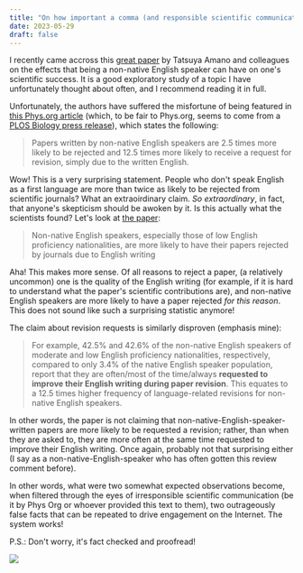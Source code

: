 ```yaml
---
title: "On how important a comma (and responsible scientific communication) can be"
date: 2023-05-29
draft: false
---
```


I recently came accross this [great paper](https://journals.plos.org/plosbiology/article?id=10.1371/journal.pbio.3002184) by Tatsuya Amano and colleagues on the effects that being a non-native English speaker can have on one's scientific success. It is a good exploratory study of a topic I have unfortunately thought about often, and I recommend reading it in full.

Unfortunately, the authors have suffered the misfortune of being featured in [this Phys.org article](https://phys.org/news/2023-07-non-native-english-speaker-science.html?fbclidarticl=IwAR1AasKMrE1LaLP3LjtdEJPCKPEN74Qjhg-FrlBFDAwnk_fBurbu7HGj3a0) (which, to be fair to Phys.org, seems to come from a [PLOS Biology press release](https://www.eurekalert.org/news-releases/995037#:~:text=Papers%20written%20by%20non%2Dnative,not%20confident%20communicating%20in%20English.)), which states the following:

> Papers written by non-native English speakers are 2.5 times more likely to be rejected and 12.5 times more likely to receive a request for revision, simply due to the written English.

Wow! This is a very surprising statement. People who don't speak English as a first language are more than twice as likely to be rejected from scientific journals? What an extraoirdinary claim. _So extraordinary_, in fact, that anyone's skepticism should be awoken by it. Is this actually what the scientists found? Let's look at [the paper](https://journals.plos.org/plosbiology/article?id=10.1371/journal.pbio.3002184):

> Non-native English speakers, especially those of low English proficiency nationalities, are more likely to have their papers rejected by journals due to English writing

Aha! This makes more sense. Of all reasons to reject a paper, (a relatively uncommon) one is the quality of the English writing (for example, if it is hard to understand what the paper's scientific contributions are), and non-native English speakers are more likely to have a paper rejected *for this reason*. This does not sound like such a surprising statistic anymore!

The claim about revision requests is similarly disproven (emphasis mine):

>  For example, 42.5% and 42.6% of the non-native English speakers of moderate and low English proficiency nationalities, respectively, compared to only 3.4% of the native English speaker population, report that they are often/most of the time/always **requested to improve their English writing during paper revision**. This equates to a 12.5 times higher frequency of language-related revisions for non-native English speakers.

In other words, the paper is not claiming that non-native-English-speaker-written papers are more likely to be requested a revision; rather, than when they are asked to, they are more often at the same time requested to improve their English writing. Once again, probably not that surprising either (I say as a non-native-English-speaker who has often gotten this review comment before).

In other words, what were two somewhat expected observations become, when filtered through the eyes of irresponsible scientific communication (be it by Phys Org or whoever provided this text to them), two outrageously false facts that can be repeated to drive engagement on the Internet. The system works!

P.S.: Don't worry, it's fact checked and proofread!

![](/images/bad-comma/physorg-screenshot.png)